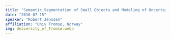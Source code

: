 ```yaml
---
title: "Semantic Segmentation of Small Objects and Modeling of Uncertainty in Urban Remote Sensing Images Using Deep Convolutional Neural Networks"
date: "2016-07-15"
speaker: "Robert Jenssen"
affiliation: "Univ Tromsø, Norway"
img: University_of_Tromsø.webp
---
```

